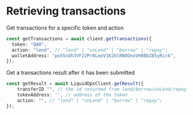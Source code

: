 # Retrieving transactions

Get transactions for a specific token and action

```typescript
const getTransactions = await client.getTransactions({
  token: "QAR",
  action: "lend", // "lend" | "unLend" | "borrow" | "repay";
  walletAddress: "psh5nUh3VF22Pr8LeoV1K2blRNOOnoVH0BbZ85yRick",
});
```

Get a transactions result after it has been submitted

```typescript
const getResult = await LiquidOpsClient.getResult({
    transferID "", // the id returned from lend/borrow/unLend/repay
    tokenAddress: '', // address of the token
    action: "", // "lend" | "unLend" | "borrow" | "repay";
});
```
